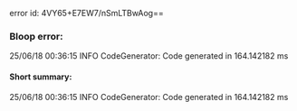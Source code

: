 error id: 4VY65+E7EW7/nSmLTBwAog==
### Bloop error:

25/06/18 00:36:15 INFO CodeGenerator: Code generated in 164.142182 ms
#### Short summary: 

25/06/18 00:36:15 INFO CodeGenerator: Code generated in 164.142182 ms